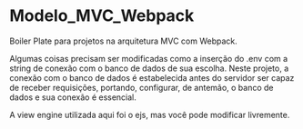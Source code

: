 # Modelo_MVC_Webpack

Boiler Plate para projetos na arquitetura MVC com Webpack. 

Algumas coisas precisam ser modificadas como a inserção do .env com a string de conexão com o banco de dados de sua escolha. Neste projeto, a conexão com o banco de dados é estabelecida antes do servidor ser capaz de receber requisições, portando, configurar, de antemão, o banco de dados e sua conexão é essencial.

A view engine utilizada aqui foi o ejs, mas você pode modificar livremente.
